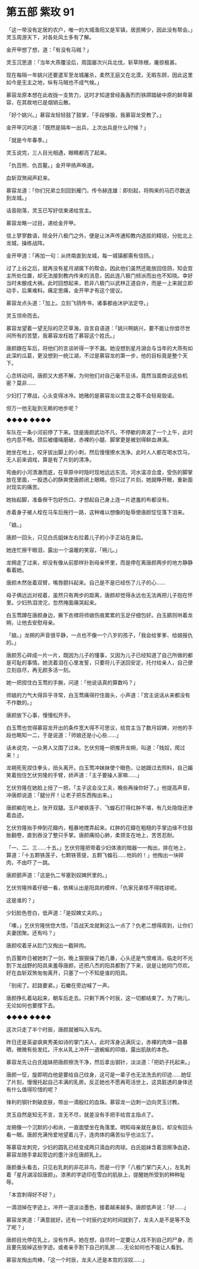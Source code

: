 # 第五部 紫玫 91

「这一带没有定居的农户，唯一的大城渔阳又是军镇，居民稀少，因此没有帮会。」灵玉周游天下，对各处风土多有了解。

金开甲想了想，道：「有没有马贼？」

灵玉沉思道：「当年大燕覆没后，周国屡次兴兵北伐，斩草除根，屠掠极甚。

现在每隔一年姚兴还要遣军至龙城屠杀，柔然王庭又在北漠，无暇东顾，因此这里如今是无主之地，纵有马贼也不成气候。」

慕容龙原本想在此收拢一支势力，这时才知道曾经轰轰烈烈铁蹄踏破中原的鲜卑慕容，在其故地已是烟销云散。

「好个姚兴。」慕容龙轻轻鼓了鼓掌，「手段够狠，我慕容龙受教了。」

金开甲沉吟道：「既然是隔年一出兵，上次出兵是什么时候？」

「就是今年春季。」

灵玉说完，三人目光相遇，眼睛都亮了起来。

「仇百熊、仇百鳌。」金开甲扬声唤道。

血斩双煞闻声赶来。

慕容龙道：「你们兄弟立刻回到雁门，传令赫连雄：即刻起，将购来的马匹尽数送到龙城。」

话音刚落，灵玉已写好信柬递给宫主。

慕容龙略一过目，递给金开甲。

信上寥寥数语，除全歼八极门之外，便是让沐声传通知教内选拔的精锐，分批北上龙城，操练战阵。

金开甲道：「再加一句：从终南直到龙城，每一城镇都需有信鸽。」

过了上谷之后，就再没有星月湖属下的帮会。因此他们虽然还能放回信鸽，知会宫主所处位置，却无法接到教内传来的消息，因此连八极门倾派而出也不知晓。幸好当时未酿成大祸，此时回想起来，若非八极门以武林正道自许，而是一上来就立即动手，后果难料。痛定思痛，金开甲才有这个提议。

慕容龙点头道：「加上。立刻飞鸽传书，诸事都由沐护法定夺。」

灵玉领命而去。

慕容龙望着一望无际的茫茫草海，自言自语道：「姚兴啊姚兴，要不能让你尝尽世间所有的苦楚，我慕容龙枉姓了慕容这个姓氏。」

唐颜跟在车后，将他们的言谈听得一字不漏。她没想到星月湖会与当年的大燕有如此深的瓜葛，更没想到一统江湖，不过是慕容龙的第一步，他的目标竟是整个天下。

心念转动间，唐颜又大惑不解，为何他们对自己毫不忌讳，竟然当面商谈这些机密？莫非……

少妇打了寒战，心头变得冰冷。她赌的是慕容龙以宫主之尊不会轻易毁诺。

但万一他无耻到无赖的地步呢？

◆◆◆◆ ◆◆◆◆

车队在一条小河前停了下来。饶是唐颜武功不凡，不停歇的奔波了一个上午，此时也内息不畅。颈后被缰绳磨破，赤裸的小腿、脚掌更是被划得鲜血淋漓。

她坐在地上，咬牙拔出脚上的小刺，然后慢慢撩水洗净。此时人人都在喝水饮马，无人前来调戏，算是有了片刻的清净。

弯曲的小河清澈而底，在草原中时隐时现地远远东流。河水温凉合度，受伤的脚掌放在里面，一股透心的酥爽使唐颜闭上眼睛。但只过了片刻，她就睁开眼，重新面对现实的痛苦。

她抬起脚，准备擦干包好伤口，才想起自己身上连一片遮羞的布都没有。

赤着身子被人栓在马车后拖行一路，这种难以想像的耻辱使唐颜怔怔落下泪来。

「娘。」

唐颜一回头，只见白氏姐妹左右拉着儿子的小手正站在身后。

她连忙擦干眼泪，露出一个温暖的笑容，「朔儿。」

龙朔走了过来，却没有像从前那样扑到母亲怀里，而是停在离唐颜两步的地方静静看着她。

唐颜木然张着双臂，嘴唇颤抖起来。自己是不是已经伤了儿子的心……

母子俩远远对视着，虽然只有两步的距离，唐颜却觉得永远也无法再把儿子抱在怀里。少妇热泪滂沱，忽然掩面痛哭起来。

白玉莺蹲在唐颜身边，撕下衣襟将师娘伤痕累累的玉足仔细包好。白玉鹂则哄着龙朔，让他去安慰母亲。

「娘。」龙朔的声音很平静，一点也不像一个八岁的孩子，「我会给爹爹、给娘报仇的。」

唐颜芳心碎成一片一片，既因为儿子的懂事，又因为儿子已经知道了自己所做的都是可耻的事情。她流着泪在心里发誓，只要将儿子送回安定，托付给亲人，自己便立刻自尽，再无颜多活一刻。

她一把捏住白玉莺的手腕，问道：「他说话真的算数吗？」

师娘的力气大得异乎寻常，白玉莺痛得拧住眉头，小声道：「宫主说话从来都没有不作数的。」

唐颜放下心事，慢慢松开手。

白玉莺也觉得慕容龙开出的条件宽大得不可思议，给宫主当了数月奴婢，对他的手段也略知一二，于是说道：「师娘还是小心些……」

话未说完，一众男人又围了过来。乞伏穷隆一把推开龙朔，叫道：「贱奴，爬过来！」

龙朔死死捏住拳头，扭头离开。白玉莺冲妹妹使个眼色，让她跟过去照料，自己媚笑着抱住乞伏穷隆的手臂，娇声道：「主子要操人家嘛……」

乞伏穷隆在她脸上扭了一把，「主子这会没工夫，晚些再操你好了。」他提高声音，冲唐颜说道：「腿分开！让老子把东西掏出来。」

唐颜躺在地上，张开双腿。玉户被铁莲子、飞蝗石打得红肿不堪，有几处隐隐还渗着血迹。

乞伏穷隆抬手伸到花瓣内，粗暴地搅弄起来。红肿的花瓣在粗糙的手掌边缘不住鼓胀翻卷，直到吞没了整只手掌。唐颜痛彻心肺，柔颈支在地上，苦苦忍耐。

「一、二、三……十五。」乞伏穷隆把带着少妇体液的暗器一一掏出，排在地上，算道：「十五颗铁莲子，七颗铁菩提，五颗飞蝗石……他妈的！」他掏出一块碎肉，不由吓了一跳。

唐颜颤声道：「这是仇二爷塞到奴婢屄里的。」

乞伏穷隆拎着仔细一看，依稀认出是阳具的模样，「仇家兄弟怪不得姓球呢。

这是谁的？」

少妇脸色苍白，低声道：「是奴婢丈夫的。」

「噢，」乞伏穷隆恍惚大悟，「百战天龙就剩这么一点了？仇老二想得周到，让你们夫妻团聚。还有吗？」

唐颜咬着牙从肛门又掏出一截碎肉。

仇百鳌昨日被她刺了一剑，晚上狠狠操了她几番，心头还是气恨难消，临走时不光割下龙战野的阳具来羞辱唐颜，还把八杰的阳具都割了下来，说是让她同门尽欢。好在血斩双煞匆匆离开，只塞了一个不知是谁的阳具。

「别闹了。赶路要紧。」石蠍在旁边喊了一声。

唐颜挣扎着站起来，朝车后走去。只剩下两个时辰，这一切都结束了。为了朔儿，无论如何也要撑下去。

◆◆◆◆ ◆◆◆◆

这次只走了半个时辰，唐颜就被叫入车内。

昨日还是英姿飒爽秀美如诗的掌门夫人，此时浑身沾满灰尘，赤裸的肉体一路暴晒，微微有些发红。汗水从乳上冲开一道蜿蜒的印痕，露出肌肤的本色。

慕容龙先让白氏姐妹把唐颜擦洗干净，然后拿出钢针，淡淡道：「把奶子托起来。」

唐颜一怔，旋即明白他是要给自己纹身，这可是一辈子也无法洗去的印迹……她怔了片刻，慢慢托起自己丰满的乳房。反正她也不愿再苟活世上，这具脏透的身体还有什么值得珍惜的呢？

锋利的钢针刺破皮肤，带出一滴殷红的血珠。慕容龙一边刺一边向灵玉讨教。

灵玉自然是知无不言，言无不尽，就差没有手把手给宫主指点了。

龙朔像一个沉默的小和尚，一直面壁坐在角落里。明知母亲就在身后，却没有回头看一眼。唐颜充满怜爱地望着儿子，连肉体的痛苦似乎也淡忘了。

等慕容龙刺完，少妇的圆乳已经变成两只滴血的肉球。白氏姐妹含着泪擦净血迹，慕容龙随手拿起旁边的墨汁涂在唐颜乳上。

唐颜垂头看去，只见右乳刺的非花非鸟，而是一行字「八极门掌门夫人」，左乳刺着「星月湖淫奴唐颜」。漆黑的字迹印在雪白的肌肤上，提醒她所受到的种种耻辱。

「本宫刺得好不好？」

一滴泪掉在字迹上，冲开一道淡淡墨色，接着越来越多。唐颜低声说：「好……」

慕容龙笑道：「满意就好。还有一个时辰约定的时间就到了，龙夫人是不是等不及了呢？」

唐颜目光停在乳上，没有作声。她在想，自尽时一定要让人找不到自己的尸身，而且要先毁掉这些字迹。或者亲手割下自己的乳房……无论如何也不能让人看到。

慕容龙掏出肉棒，「这一个时辰，龙夫人还是本宫的淫奴……」

